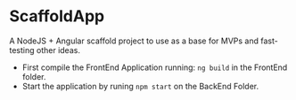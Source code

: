 # ScaffoldApp
A NodeJS + Angular scaffold project to use as a base for MVPs and fast-testing other ideas.
- First compile the FrontEnd Application running: `ng build` in the FrontEnd folder.
- Start the application by runing `npm start` on the BackEnd Folder.

